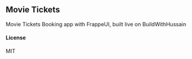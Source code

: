 ## Movie Tickets

Movie Tickets Booking app with FrappeUI, built live on BuildWithHussain

#### License

MIT
